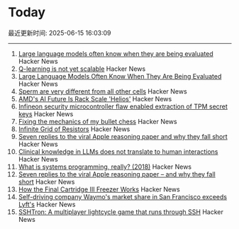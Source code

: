# Today

最近更新时间: 2025-06-15 16:03:09

--- 
1. [Large language models often know when they are being evaluated](https://arxiv.org/abs/2505.23836) Hacker News
2. [Q-learning is not yet scalable](https://seohong.me/blog/q-learning-is-not-yet-scalable/) Hacker News
3. [Large Language Models Often Know When They Are Being Evaluated](https://arxiv.org/abs/2505.23836) Hacker News
4. [Sperm are very different from all other cells](https://www.bbc.com/future/article/20250613-untangling-the-mysteries-of-what-we-dont-know-about-sperm) Hacker News
5. [AMD's AI Future Is Rack Scale 'Helios'](https://morethanmoore.substack.com/p/amds-ai-future-is-rack-scale-helios) Hacker News
6. [Infineon security microcontroller flaw enabled extraction of TPM secret keys](https://it4sec.substack.com/p/a-flaw-in-infineons-security-microcontrollers) Hacker News
7. [Fixing the mechanics of my bullet chess](https://jacobbrazeal.wordpress.com/2025/06/14/fixing-the-mechanics-of-my-bullet-chess/) Hacker News
8. [Infinite Grid of Resistors](https://www.mathpages.com/home/kmath668/kmath668.htm) Hacker News
9. [Seven replies to the viral Apple reasoning paper and why they fall short](https://garymarcus.substack.com/p/seven-replies-to-the-viral-apple) Hacker News
10. [Clinical knowledge in LLMs does not translate to human interactions](https://arxiv.org/pdf/2504.18919) Hacker News
11. [What is systems programming, really? (2018)](https://willcrichton.net/notes/systems-programming/) Hacker News
12. [Seven replies to the viral Apple reasoning paper – and why they fall short](https://garymarcus.substack.com/p/seven-replies-to-the-viral-apple) Hacker News
13. [How the Final Cartridge III Freezer Works](https://www.pagetable.com/?p=1810) Hacker News
14. [Self-driving company Waymo's market share in San Francisco exceeds Lyft's](https://underscoresf.com/in-san-francisco-waymo-has-now-bested-lyft-uber-is-next/) Hacker News
15. [SSHTron: A multiplayer lightcycle game that runs through SSH](https://github.com/zachlatta/sshtron) Hacker News
